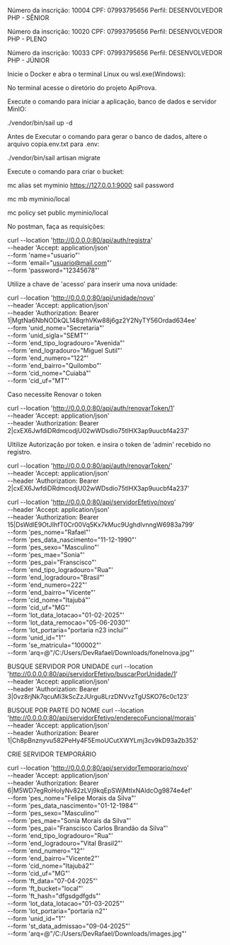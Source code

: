 Número da inscrição: 10004
CPF: 07993795656
Perfil: DESENVOLVEDOR PHP - SÊNIOR

Número da inscrição: 10020
CPF: 07993795656
Perfil: DESENVOLVEDOR PHP - PLENO

Número da inscrição: 10033
CPF: 07993795656
Perfil: DESENVOLVEDOR PHP - JÚNIOR

Inicie o Docker e abra o terminal Linux ou wsl.exe(Windows):

No terminal acesse o diretório do projeto ApiProva.

Execute o comando para iniciar a aplicação, banco de dados e servidor MinIO:

./vendor/bin/sail up -d

Antes de Executar o comando para gerar o banco de dados, altere o arquivo copia.env.txt para .env:

./vendor/bin/sail artisan migrate

Execute o comando para criar o bucket:

mc alias set myminio https://127.0.0.1:9000 sail password

mc mb myminio/local

mc policy set public myminio/local

No postman, faça as requisições:

curl --location 'http://0.0.0.0:80/api/auth/registra' \
--header 'Accept: application/json' \
--form 'name="usuario"' \
--form 'email="usuario@mail.com"' \
--form 'password="12345678"'

Utilize a chave de 'acesso' para inserir uma nova unidade:

curl --location 'http://0.0.0.0:80/api/unidade/novo' \
--header 'Accept: application/json' \
--header 'Authorization: Bearer 1|MgtNa6NbNODkQL148qrhVKw88j6gz2Y2NyTY56Ordad634ee' \
--form 'unid_nome="Secretaria"' \
--form 'unid_sigla="SEMT"' \
--form 'end_tipo_logradouro="Avenida"' \
--form 'end_logradouro="Miguel Sutil"' \
--form 'end_numero="122"' \
--form 'end_bairro="Quilombo"' \
--form 'cid_nome="Cuiabá"' \
--form 'cid_uf="MT"'

Caso necessite Renovar o token

curl --location 'http://0.0.0.0:80/api/auth/renovarToken/1' \
--header 'Accept: application/json' \
--header 'Authorization: Bearer 2|cxEX6JwfdiDRdmcodjU02wWDsdio75tlHX3ap9uucbf4a237'

Ultilize Autorização por token. e insira o token de 'admin' recebido no registro.

curl --location 'http://0.0.0.0:80/api/auth/renovarToken/' \
--header 'Accept: application/json' \
--header 'Authorization: Bearer 2|cxEX6JwfdiDRdmcodjU02wWDsdio75tlHX3ap9uucbf4a237'

curl --location 'http://0.0.0.0:80/api/servidorEfetivo/novo' \
--header 'Accept: application/json' \
--header 'Authorization: Bearer 15|DsWdlE9OtJIhfT0Cr00Vq5Kx7kMuc9UghdlvnngW6983a799' \
--form 'pes_nome="Rafael"' \
--form 'pes_data_nascimento="11-12-1990"' \
--form 'pes_sexo="Masculino"' \
--form 'pes_mae="Sonia"' \
--form 'pes_pai="Franscisco"' \
--form 'end_tipo_logradouro="Rua"' \
--form 'end_logradouro="Brasil"' \
--form 'end_numero=222"' \
--form 'end_bairro="Vicente"' \
--form 'cid_nome="Itajubá"' \
--form 'cid_uf="MG"' \
--form 'lot_data_lotacao="01-02-2025"' \
--form 'lot_data_remocao="05-06-2030"' \
--form 'lot_portaria="portaria n23 inclui"' \
--form 'unid_id="1"' \
--form 'se_matricula="100002"' \
--form 'arq=@"/C:/Users/DevRafael/Downloads/foneInova.jpg"'

BUSQUE SERVIDOR POR UNIDADE
curl --location 'http://0.0.0.0:80/api/servidorEfetivo/buscarPorUnidade/1' \
--header 'Accept: application/json' \
--header 'Authorization: Bearer 3|0vz8rjNk7qcuMi3kScZzJUrgu8LrzDNVvzTgUSKO76c0c123'

BUSQUE POR PARTE DO NOME
curl --location 'http://0.0.0.0:80/api/servidorEfetivo/enderecoFuncional/morais' \
--header 'Accept: application/json' \
--header 'Authorization: Bearer 1|Ch8pBnznyvu582PeHy4F5EmoUCutXWYLmj3cv9kD93a2b352'

CRIE SERVIDOR TEMPORÁRIO

curl --location 'http://0.0.0.0:80/api/servidorTemporario/novo' \
--header 'Accept: application/json' \
--header 'Authorization: Bearer 6|M5WD7egRoHoIyNv82zLVj9kqEpSWjMtIxNAldcOg9874e4ef' \
--form 'pes_nome="Felipe Morais da Silva"' \
--form 'pes_data_nascimento="01-12-1984"' \
--form 'pes_sexo="Masculino"' \
--form 'pes_mae="Sonia Morais da Silva"' \
--form 'pes_pai="Franscisco Carlos Brandão da Silva"' \
--form 'end_tipo_logradouro="Rua"' \
--form 'end_logradouro="Vital Brasil2"' \
--form 'end_numero="12"' \
--form 'end_bairro="Vicente2"' \
--form 'cid_nome="Itajubá2"' \
--form 'cid_uf="MG"' \
--form 'ft_data="07-04-2025"' \
--form 'ft_bucket="local"' \
--form 'ft_hash="dfgsdgdfgds"' \
--form 'lot_data_lotacao="01-03-2025"' \
--form 'lot_portaria="portaria n2"' \
--form 'unid_id="1"' \
--form 'st_data_admissao="09-04-2025"' \
--form 'arq=@"/C:/Users/DevRafael/Downloads/images.jpg"'


